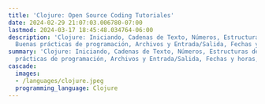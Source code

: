 ```yaml
---
title: 'Clojure: Open Source Coding Tutoriales'
date: 2024-02-29 21:07:03.006780-07:00
lastmod: 2024-03-17 18:45:48.034764-06:00
description: 'Clojure: Iniciando, Cadenas de Texto, Números, Estructuras de datos,
  Buenas prácticas de programación, Archivos y Entrada/Salida, Fechas y horas,…'
summary: 'Clojure: Iniciando, Cadenas de Texto, Números, Estructuras de datos, Buenas
  prácticas de programación, Archivos y Entrada/Salida, Fechas y horas,…'
cascade:
  images:
  - /languages/clojure.jpeg
  programming_language: Clojure
---
```

